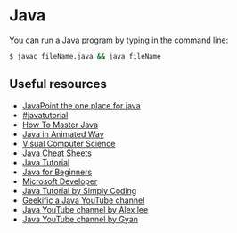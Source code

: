 # Java

You can run a Java program by typing in the command line:
<br>

```cmd
$ javac fileName.java && java fileName
```

## Useful resources

* [JavaPoint the one place for java](https://www.javatpoint.com/)
* [#javatutorial](https://www.youtube.com/hashtag/javatutorial)
* [How To Master Java](https://www.youtube.com/watch?v=TE3LyYW-AHQ)
* [Java in Animated Way](https://www.youtube.com/watch?v=Y-ubmaLsd5E&list=PLrKBFf87Cy9CHAyhX9l0rhktvg3pCG5R5)
* [Visual Computer Science](https://www.youtube.com/channel/UCHd1qamEkVSlTWkEqIqJbEQ)
* [Java Cheat Sheets](https://cheatography.com/tag/java/)
* [Java Tutorial](https://www.youtube.com/watch?v=i6AZdFxTK9I&list=PLEiEAq2VkUUI5_Z4vOtWE6AMcSrYbth1t)
* [Java for Beginners](https://www.youtube.com/playlist?list=PLlrxD0HtieHgX3ExVDMlKjdN8LJsks2CM)
* [Microsoft Developer](https://www.youtube.com/c/MicrosoftDeveloper)
* [Java Tutorial by Simply Coding](https://www.youtube.com/watch?v=4Rk_zDimf2s&list=PLWWFf_h_MQRrLX9ja6gMtIdMwUemkZlDy)
* [Geekific a Java YouTube channel](https://www.youtube.com/c/Geekific)
* [Java YouTube channel by Alex lee](https://www.youtube.com/c/AlexLeeYT)
* [Java YouTube channel by Gyan](https://www.youtube.com/c/mynameisGYAN)